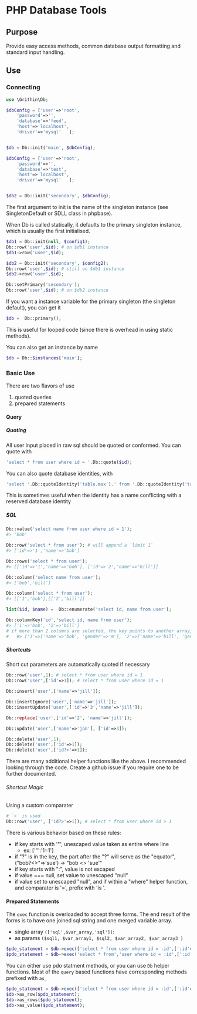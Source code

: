 # PHP Database Tools

## Purpose

Provide easy access methods, common database output formatting and standard input handling.

## Use

### Connecting

```php
use \Grithin\Db;

$dbConfig = ['user'=>'root',
	'password'=>'',
	'database'=>'feed',
	'host'=>'localhost',
	'driver'=>'mysql'	];


$db = Db::init('main', $dbConfig);

$dbConfig = ['user'=>'root',
	'password'=>'',
	'database'=>'test',
	'host'=>'localhost',
	'driver'=>'mysql'	];


$db2 = Db::init('secondary', $dbConfig);
```

The first argument to init is the name of the singleton instance (see SingletonDefault or SDLL class in phpbase).

When Db is called statically, it defaults to the primary singleton instance, which is usually the first initialised.
```php
$db1 = Db::init(null, $config1);
Db::row('user',$id); # on $db1 instance
$db1->row('user',$id);

$db2 = Db::init('secondary', $config2);
Db::row('user',$id); # still on $db1 instance
$db2->row('user',$id);

Db::setPrimary('secondary');
Db::row('user',$id); # on $db2 instance
```
If you want a instance variable for  the primary singleton (the singleton default), you can get it
```php
$db =  Db::primary();
```
This is useful for looped code (since there is overhead in using static methods).

You can also get an instance by name
```php
$db = Db::$instances['main'];
```


### Basic Use

There are two flavors of use
1.	quoted queries
2.	prepared statements

#### Query
##### Quoting
All user input placed in raw sql should be quoted or conformed.  You can quote with
```php
'select * from user where id = '.Db::quote($id);
```

You can also quote database identities, with
```php
'select '.Db::quoteIdentity('table.max').' from '.Db::quoteIdentity('table').' where id = 1'
```
This is sometimes useful when the identity has a name conflicting with a reserved database identity

##### SQL
```php
Db::value('select name from user where id = 1');
#> 'bob'

Db::row('select * from user'); # will append a `limit 1`
#> ['id'=>'1','name'=>'bob']

Db::rows('select * from user');
#> [['id'=>'1','name'=>'bob'], ['id'=>'2','name'=>'bill']]

Db::column('select name from user');
#> ['bob','bill']

Db::column('select * from user');
#> [['1','bob'],[['2','bill']]

list($id, $name) =  Db::enumerate('select id, name from user');

Db::columnKey('id','select id, name from user');
#> ['1'=>'bob', '2'=>'bill']
# if more than 2 columns are selected, the key points to another array, ex:
#	#> ['1'=>['name'=>'bob', 'gender'=>'m'], '2'=>['name'=>'bill', 'gender'=>'m']]
```

##### Shortcuts
Short cut parameters are automatically quoted if necessary
```php
Db::row('user',1); # select * from user where id = 1
Db::row('user',['id'=>1]); # select * from user where id = 1

Db::insert('user',['name'=>'jill']);

Db::insertIgnore('user',['name'=>'jill']);
Db::insertUpdate('user',['id'=>'3','name'=>'jill']);

Db::replace('user',['id'=>'2', 'name'=>'jill']);

Db::update('user',['name'=>'jan'], ['id'=>3]);

Db::delete('user',1);
Db::delete('user',['id'=>1]);
Db::delete('user',['id?>'=>1]);
```

There are many additional helper functions like the above.  I recommended looking through the code.  Create a github issue if you require one to be further documented.

###### Shortcut Magic

Using a custom comparater
```php
# `>` is used
Db::row('user', ['id?>'=>1]); # select * from user where id > 1
```
There is various behavior based on these rules:
-	if key starts with '"', unescaped value taken as entire where line
	-	ex: ['"':'1=1']
-	if "?" is in the key, the part after the "?" will serve as the "equator", ("bob?<>"=>'sue') -> "bob <> 'sue'"
-	if key starts with ":", value is not escaped
-	if value === null, set value to unescaped "null"
-	if value set to unescaped "null", and if within a "where" helper function, and comparater is '=', prefix with 'is '.


#### Prepared Statements
The `exec` function is overloaded to accept three forms.  The end result of the forms is to have one joined sql string and one merged variable array.
-	single array `(['sql',$var_array,'sql'])`:
-	as params `($sql1, $var_array1, $sql2, $var_array2, $var_array3 )`

```php
$pdo_statement = $db->exec(['select * from user where id = :id',[':id'=>1]])
$pdo_statement = $db->exec('select * from','user where id = :id',[':id'=>1],'and id = :id2',[':id2'=>1] );
```

You can either use pdo statment methods, or you can use `Db` helper functions.  Most of the `query` based functions have corresponding methods prefixed with `as_`
```php
$pdo_statement = $db->exec(['select * from user where id = :id',[':id'=>1]])
$db->as_row($pdo_statement);
$db->as_rows($pdo_statement);
$db->as_value($pdo_statement);
```

